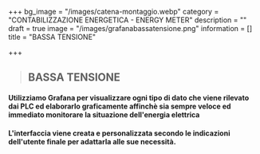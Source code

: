 +++
bg_image = "/images/catena-montaggio.webp"
category = "CONTABILIZZAZIONE ENERGETICA - ENERGY METER"
description = ""
draft = true
image = "/images/grafanabassatensione.png"
information = []
title = "BASSA TENSIONE"

+++
> ## **BASSA TENSIONE**

#### Utilizziamo Grafana per visualizzare ogni tipo di dato che viene rilevato dai PLC ed elaborarlo graficamente affinchè sia sempre veloce ed immediato monitorare la situazione dell'energia elettrica

#### L'interfaccia viene creata e personalizzata secondo le indicazioni dell'utente finale per adattarla alle sue necessità.